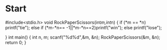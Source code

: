 # Start

#include<stdio.h>
void RockPaperScissors(int*m,int*n)
{
	if (*m == *n) printf("tie");
	else if (*m-*n== -1||*m-*n==2)printf("win");
	else printf("lose");

}
int main()
{
	int n, m;
	scanf("%d%d",&m, &n);
	RockPaperScissors(&m, &n);
	return 0;
}
